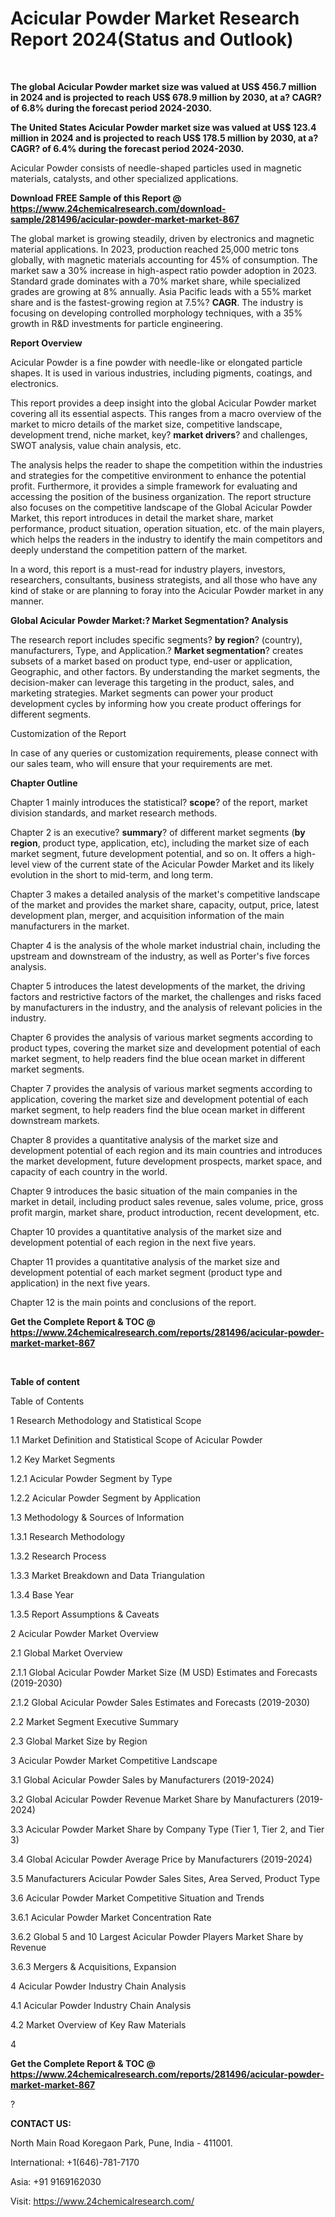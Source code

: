 <h1>Acicular Powder Market Research Report 2024(Status and Outlook)</h1><br/><p><strong>The global Acicular Powder market size was valued at US$ 456.7 million in 2024 and is projected to reach US$ 678.9 million by 2030, at a? <strong>CAGR</strong>? of 6.8% during the forecast period 2024-2030.</strong></p>
 
 
 
 <p><strong>The United States Acicular Powder market size was valued at US$ 123.4 million in 2024 and is projected to reach US$ 178.5 million by 2030, at a? <strong>CAGR</strong>? of 6.4% during the forecast period 2024-2030.</strong></p>
 
 
 
 <p>Acicular Powder consists of needle-shaped particles used in magnetic materials, catalysts, and other specialized applications.</p>
 
 
 
 <div><b>Download FREE Sample of this Report @ <a href="https://www.24chemicalresearch.com/download-sample/281496/acicular-powder-market-market-867">https://www.24chemicalresearch.com/download-sample/281496/acicular-powder-market-market-867</a></b></div>
 
 
 
 <p>The global market is growing steadily, driven by electronics and magnetic material applications. In 2023, production reached 25,000 metric tons globally, with magnetic materials accounting for 45% of consumption. The market saw a 30% increase in high-aspect ratio powder adoption in 2023. Standard grade dominates with a 70% market share, while specialized grades are growing at 8% annually. Asia Pacific leads with a 55% market share and is the fastest-growing region at 7.5%? <strong><strong>CAGR</strong></strong>. The industry is focusing on developing controlled morphology techniques, with a 35% growth in R&D investments for particle engineering.</p>
 
 
 
 <p><strong>Report Overview</strong></p>
 
 
 
 <p>Acicular Powder is a fine powder with needle-like or elongated particle shapes. It is used in various industries, including pigments, coatings, and electronics.</p>
 
 
 
 <p>This report provides a deep insight into the global Acicular Powder market covering all its essential aspects. This ranges from a macro overview of the market to micro details of the market size, competitive landscape, development trend, niche market, key? <strong>market drivers</strong>? and challenges, SWOT analysis, value chain analysis, etc.</p>
 
 
 
 <p>The analysis helps the reader to shape the competition within the industries and strategies for the competitive environment to enhance the potential profit. Furthermore, it provides a simple framework for evaluating and accessing the position of the business organization. The report structure also focuses on the competitive landscape of the Global Acicular Powder Market, this report introduces in detail the market share, market performance, product situation, operation situation, etc. of the main players, which helps the readers in the industry to identify the main competitors and deeply understand the competition pattern of the market.</p>
 
 
 
 <p>In a word, this report is a must-read for industry players, investors, researchers, consultants, business strategists, and all those who have any kind of stake or are planning to foray into the Acicular Powder market in any manner.</p>
 
 
 
 <p><strong>Global Acicular Powder Market:? Market Segmentation? Analysis</strong></p>
 
 
 
 <p>The research report includes specific segments? <strong>by region</strong>? (country), manufacturers, Type, and Application.? <strong>Market segmentation</strong>? creates subsets of a market based on product type, end-user or application, Geographic, and other factors. By understanding the market segments, the decision-maker can leverage this targeting in the product, sales, and marketing strategies. Market segments can power your product development cycles by informing how you create product offerings for different segments.</p>
 
 
 
 <p>Customization of the Report</p>
 
 
 
 <p>In case of any queries or customization requirements, please connect with our sales team, who will ensure that your requirements are met.</p>
 
 
 
 <p><strong>Chapter Outline</strong></p>
 
 
 
 <p>Chapter 1 mainly introduces the statistical? <strong><strong>scope</strong></strong>? of the report, market division standards, and market research methods.</p>
 
 
 
 <p>Chapter 2 is an executive? <strong><strong>summary</strong></strong>? of different market segments (<strong>by region</strong>, product type, application, etc), including the market size of each market segment, future development potential, and so on. It offers a high-level view of the current state of the Acicular Powder Market and its likely evolution in the short to mid-term, and long term.</p>
 
 
 
 <p>Chapter 3 makes a detailed analysis of the market&#39;s competitive landscape of the market and provides the market share, capacity, output, price, latest development plan, merger, and acquisition information of the main manufacturers in the market.</p>
 
 
 
 <p>Chapter 4 is the analysis of the whole market industrial chain, including the upstream and downstream of the industry, as well as Porter&#39;s five forces analysis.</p>
 
 
 
 <p>Chapter 5 introduces the latest developments of the market, the driving factors and restrictive factors of the market, the challenges and risks faced by manufacturers in the industry, and the analysis of relevant policies in the industry.</p>
 
 
 
 <p>Chapter 6 provides the analysis of various market segments according to product types, covering the market size and development potential of each market segment, to help readers find the blue ocean market in different market segments.</p>
 
 
 
 <p>Chapter 7 provides the analysis of various market segments according to application, covering the market size and development potential of each market segment, to help readers find the blue ocean market in different downstream markets.</p>
 
 
 
 <p>Chapter 8 provides a quantitative analysis of the market size and development potential of each region and its main countries and introduces the market development, future development prospects, market space, and capacity of each country in the world.</p>
 
 
 
 <p>Chapter 9 introduces the basic situation of the main companies in the market in detail, including product sales revenue, sales volume, price, gross profit margin, market share, product introduction, recent development, etc.</p>
 
 
 
 <p>Chapter 10 provides a quantitative analysis of the market size and development potential of each region in the next five years.</p>
 
 
 
 <p>Chapter 11 provides a quantitative analysis of the market size and development potential of each market segment (product type and application) in the next five years.</p>
 
 
 
 <p>Chapter 12 is the main points and conclusions of the report.</p>
 
 
 
 <div><b>Get the Complete Report & TOC @ <a href="https://www.24chemicalresearch.com/reports/281496/acicular-powder-market-market-867">https://www.24chemicalresearch.com/reports/281496/acicular-powder-market-market-867</a></b></div>
 
 
 
 <p><br />
 
 <b>Table of content</b></p>
 
 
 
 <p>Table of Contents<br />
 
 1 Research Methodology and Statistical Scope<br />
 
 1.1 Market Definition and Statistical Scope of Acicular Powder<br />
 
 1.2 Key Market Segments<br />
 
 1.2.1 Acicular Powder Segment by Type<br />
 
 1.2.2 Acicular Powder Segment by Application<br />
 
 1.3 Methodology & Sources of Information<br />
 
 1.3.1 Research Methodology<br />
 
 1.3.2 Research Process<br />
 
 1.3.3 Market Breakdown and Data Triangulation<br />
 
 1.3.4 Base Year<br />
 
 1.3.5 Report Assumptions & Caveats<br />
 
 2 Acicular Powder Market Overview<br />
 
 2.1 Global Market Overview<br />
 
 2.1.1 Global Acicular Powder Market Size (M USD) Estimates and Forecasts (2019-2030)<br />
 
 2.1.2 Global Acicular Powder Sales Estimates and Forecasts (2019-2030)<br />
 
 2.2 Market Segment Executive Summary<br />
 
 2.3 Global Market Size by Region<br />
 
 3 Acicular Powder Market Competitive Landscape<br />
 
 3.1 Global Acicular Powder Sales by Manufacturers (2019-2024)<br />
 
 3.2 Global Acicular Powder Revenue Market Share by Manufacturers (2019-2024)<br />
 
 3.3 Acicular Powder Market Share by Company Type (Tier 1, Tier 2, and Tier 3)<br />
 
 3.4 Global Acicular Powder Average Price by Manufacturers (2019-2024)<br />
 
 3.5 Manufacturers Acicular Powder Sales Sites, Area Served, Product Type<br />
 
 3.6 Acicular Powder Market Competitive Situation and Trends<br />
 
 3.6.1 Acicular Powder Market Concentration Rate<br />
 
 3.6.2 Global 5 and 10 Largest Acicular Powder Players Market Share by Revenue<br />
 
 3.6.3 Mergers & Acquisitions, Expansion<br />
 
 4 Acicular Powder Industry Chain Analysis<br />
 
 4.1 Acicular Powder Industry Chain Analysis<br />
 
 4.2 Market Overview of Key Raw Materials<br />
 
 4</p>
 
 
 
 <div><b>Get the Complete Report & TOC @ <a href="https://www.24chemicalresearch.com/reports/281496/acicular-powder-market-market-867">https://www.24chemicalresearch.com/reports/281496/acicular-powder-market-market-867</a></b></div>
 
 
 
 <p>? </p>
 
 
 
 <p><b>CONTACT US:</b><br />
 
 North Main Road Koregaon Park, Pune, India - 411001.<br />
 
 International: +1(646)-781-7170<br />
 
 Asia: +91 9169162030<br />
 
 Visit: <a href="https://www.24chemicalresearch.com/">https://www.24chemicalresearch.com/</a></p>